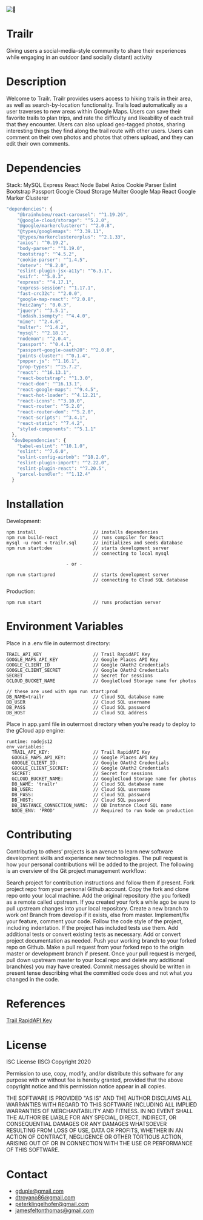 ![🥾](https://github.com/SeniorTrails/trailr/blob/master/client/assets/imgs/mountainHeader.png)

# Trailr
Giving users a social-media-style community to share their experiences while engaging in an outdoor (and socially distant) activity

# Description
Welcome to Trailr. Trailr provides users access to hiking trails in their area, as well as search-by-location functionality. Trails load automatically as a user traverses to new areas within Google Maps. Users can save their favorite trails to plan trips, and rate the difficulty and likeability of each trail that they encounter. Users can also upload geo-tagged photos, sharing interesting things they find along the trail route with other users. Users can comment on their own photos and photos that others upload, and they can edit their own comments.


# Dependencies
Stack:
MySQL
Express
React
Node
Babel
Axios
Cookie Parser
Eslint
Bootstrap
Passport
Google Cloud Storage
Multer
Google Map React
Google Marker Clusterer
```javascript
"dependencies": {
    "@brainhubeu/react-carousel": "^1.19.26",
    "@google-cloud/storage": "^5.2.0",
    "@google/markerclusterer": "^2.0.8",
    "@types/googlemaps": "^3.39.11",
    "@types/markerclustererplus": "^2.1.33",
    "axios": "^0.19.2",
    "body-parser": "^1.19.0",
    "bootstrap": "^4.5.2",
    "cookie-parser": "^1.4.5",
    "dotenv": "^8.2.0",
    "eslint-plugin-jsx-a11y": "^6.3.1",
    "exifr": "^5.0.3",
    "express": "^4.17.1",
    "express-session": "^1.17.1",
    "fast-crc32c": "^2.0.0",
    "google-map-react": "^2.0.8",
    "heic2any": "0.0.3",
    "jquery": "^3.5.1",
    "lodash.isempty": "^4.4.0",
    "mime": "^2.4.6",
    "multer": "^1.4.2",
    "mysql": "^2.18.1",
    "nodemon": "^2.0.4",
    "passport": "^0.4.1",
    "passport-google-oauth20": "^2.0.0",
    "points-cluster": "^0.1.4",
    "popper.js": "^1.16.1",
    "prop-types": "^15.7.2",
    "react": "^16.13.1",
    "react-bootstrap": "^1.3.0",
    "react-dom": "^16.13.1",
    "react-google-maps": "^9.4.5",
    "react-hot-loader": "^4.12.21",
    "react-icons": "^3.10.0",
    "react-router": "^5.2.0",
    "react-router-dom": "^5.2.0",
    "react-scripts": "^3.4.1",
    "react-static": "^7.4.2",
    "styled-components": "^5.1.1"
  },
  "devDependencies": {
    "babel-eslint": "^10.1.0",
    "eslint": "^7.6.0",
    "eslint-config-airbnb": "^18.2.0",
    "eslint-plugin-import": "^2.22.0",
    "eslint-plugin-react": "^7.20.5",
    "parcel-bundler": "^1.12.4"
  }
```

# Installation

Development:
```
npm install                     // installs dependencies
npm run build-react             // runs compiler for React
mysql -u root < trailr.sql      // initializes and seeds database
npm run start:dev               // starts development server
                                // connecting to local mysql

                      - or -

npm run start:prod              // starts development server
                                // connecting to Cloud SQL database
```
Production:
```
npm run start                   // runs production server
```




# Environment Variables
Place in a .env file in outermost directory:
```
TRAIL_API_KEY                   // Trail RapidAPI Key
GOOGLE_MAPS_API_KEY             // Google Places API Key
GOOGLE_CLIENT_ID                // Google OAuth2 Credentials
GOOGLE_CLIENT_SECRET            // Google OAuth2 Credentials
SECRET                          // Secret for sessions
GCLOUD_BUCKET_NAME              // GoogleCloud Storage name for photos

// these are used with npm run start:prod
DB_NAME=trailr                  // Cloud SQL database name
DB_USER                         // Cloud SQL username
DB_PASS                         // Cloud SQL password
DB_HOST                         // Cloud SQL address
```
Place in app.yaml file in outermost directory when you’re ready to deploy to the gCloud app engine:
```
runtime: nodejs12
env_variables:
  TRAIL_API_KEY:                // Trail RapidAPI Key
  GOOGLE_MAPS_API_KEY:          // Google Places API Key
  GOOGLE_CLIENT_ID:             // Google OAuth2 Credentials
  GOOGLE_CLIENT_SECRET:         // Google OAuth2 Credentials
  SECRET:                       // Secret for sessions
  GCLOUD_BUCKET_NAME:           // GoogleCloud Storage name for photos
  DB_NAME: 'trailr'             // Cloud SQL database name
  DB_USER:                      // Cloud SQL username
  DB_PASS:                      // Cloud SQL password
  DB_HOST:                      // Cloud SQL password
  DB_INSTANCE_CONNECTION_NAME:  // DB Instance Cloud SQL name
  NODE_ENV: 'PROD'              // Required to run Node on production
```

# Contributing

Contributing to others’ projects is an avenue to learn new software development skills and experience new technologies. The pull request is how your personal contributions will be added to the project. The following is an overview of the Git project management workflow:

Search project for contribution instructions and follow them if present.
Fork project repo from your personal Github account.
Copy the fork and clone repo onto your local machine.
Add the original repository (the you forked) as a remote called upstream.
If you created your fork a while ago be sure to pull upstream changes into your local repository.
Create a new branch to work on! Branch from develop if it exists, else from master.
Implement/fix your feature, comment your code.
Follow the code style of the project, including indentation.
If the project has included tests use them.
Add additional tests or convert existing tests as necessary.
Add or convert project documentation as needed.
Push your working branch to your forked repo on Github.
Make a pull request from your forked repo to the origin master or development branch if present.
Once your pull request is merged, pull down upstream master to your local repo and delete any additional branch(es) you may have created.
Commit messages should be written in present tense describing what the committed code does and not what you changed in the code.

# References
[Trail RapidAPI Key](https://rapidapi.com/trailapi/api/trailapi)

# License
ISC License (ISC)
Copyright 2020

Permission to use, copy, modify, and/or distribute this software for any purpose with or without fee is hereby granted, provided that the above copyright notice and this permission notice appear in all copies.

THE SOFTWARE IS PROVIDED "AS IS" AND THE AUTHOR DISCLAIMS ALL WARRANTIES WITH REGARD TO THIS SOFTWARE INCLUDING ALL IMPLIED WARRANTIES OF MERCHANTABILITY AND FITNESS. IN NO EVENT SHALL THE AUTHOR BE LIABLE FOR ANY SPECIAL, DIRECT, INDIRECT, OR CONSEQUENTIAL DAMAGES OR ANY DAMAGES WHATSOEVER RESULTING FROM LOSS OF USE, DATA OR PROFITS, WHETHER IN AN ACTION OF CONTRACT, NEGLIGENCE OR OTHER TORTIOUS ACTION, ARISING OUT OF OR IN CONNECTION WITH THE USE OR PERFORMANCE OF THIS SOFTWARE.


# Contact
* gduple@gmail.com
* dtroyano86@gmail.com
* peterklingelhofer@gmail.com
* jamesfeltonthomas@gmail.com
